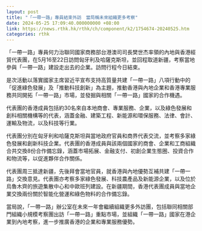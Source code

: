 ```yaml
---
layout: post
title: "「一帶一路」專員結束外訪　當局稱未來組織更多考察"
date: 2024-05-25 17:09:40.000000000 +08:00
link: https://news.rthk.hk/rthk/ch/component/k2/1754674-20240525.htm
categories: rthk
---
```


「一帶一路」專員何力治聯同國家商務部台港澳司司長樊世杰率領的內地與香港經貿代表團，在5月16至22日訪問匈牙利及哈薩克斯坦，並回程取道新疆，考察當地參與「一帶一路」建設走出去的企業。訪問行程今日結束。

是次活動以落實國家主席習近平宣布支持高質量共建「一帶一路」八項行動中的「促進綠色發展」及「推動科技創新」為主題，推動香港與內地企業和香港專業服務共同開拓「一帶一路」市場，並發掘與相關「一帶一路」國家的合作機遇。

代表團的香港成員包括約30名來自本地商會、專業服務、企業，以及綠色發展和創科相關機構等的代表，涵蓋金融、建築工程、新能源和環保服務、法律、會計、運輸及物流，以及科技等行業。

代表團分別在匈牙利和哈薩克斯坦與當地政府官員和商界代表交流，並考察多家綠色發展和創新科技企業。代表團的香港成員與該兩個國家的商會、企業和工商組織合共交換8份合作備忘錄，涵蓋市場拓展、金融支付、初創企業生態圈、投資合作和物流等，以促進夥伴合作關係。

代表團周三抵達新疆，先後拜會當地官員，就香港與內地優勢互補共建「一帶一路」交換意見。代表團亦考察多家綠色發展、科技農產品及新能源企業，以及位於烏魯木齊的旅遊集散中心和中歐班列建設。在新疆期間，香港代表團成員與當地企業交換兩份關於智能化營運和綠色物料的合作備忘錄。
 
當局說，「一帶一路」辦公室在未來一年會繼續組織更多外訪團，包括聯同相關部門組織小規模考察團出訪「一帶一路」重點市場，並組織「一帶一路」國家在港企業到內地考察，進一步推廣香港的企業和專業服務優勢。
